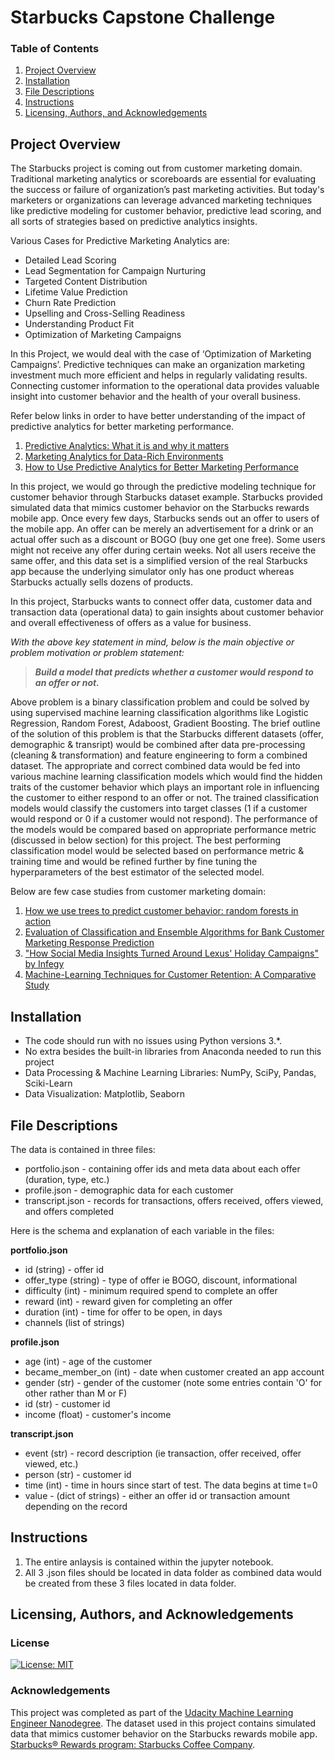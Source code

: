 # Starbucks Capstone Challenge

### Table of Contents

1. [Project Overview](#overview)
2. [Installation](#installation)
3. [File Descriptions](#files)
4. [Instructions](#instructions)
5. [Licensing, Authors, and Acknowledgements](#licensing)

## Project Overview<a name="overview"></a>

The Starbucks project is coming out from customer marketing domain. Traditional marketing analytics or scoreboards are essential for evaluating the success or failure of organization’s past marketing activities. But today's marketers or organizations can leverage advanced marketing techniques like predictive modeling for customer behavior, predictive lead scoring, and all sorts of strategies based on predictive analytics insights. 

Various Cases for Predictive Marketing Analytics are:
 - Detailed Lead Scoring
 - Lead Segmentation for Campaign Nurturing
 - Targeted Content Distribution
 - Lifetime Value Prediction
 - Churn Rate Prediction
 - Upselling and Cross-Selling Readiness
 - Understanding Product Fit
 - Optimization of Marketing Campaigns

In this Project, we would deal with the case of ‘Optimization of Marketing Campaigns’. Predictive techniques can make an organization marketing investment much more efficient and helps in regularly validating results. Connecting customer information to the operational data provides valuable insight into customer behavior and the health of your overall business. 

Refer below links in order to have better understanding of the impact of predictive analytics for better marketing performance.

1.	[Predictive Analytics: What it is and why it matters](https://www.sas.com/en_us/insights/analytics/predictive-analytics.html)
2.	[Marketing Analytics for Data-Rich Environments](https://www.rhsmith.umd.edu/files/Documents/Departments/Marketing/wedel-kannan-jm-2016-final.pdf)
3.	[How to Use Predictive Analytics for Better Marketing Performance](https://www.singlegrain.com/digital-marketing-analytics/how-to-use-predictive-analytics-for-better-marketing-performance/)

In this project, we would go through the predictive modeling technique for customer behavior through Starbucks dataset example. Starbucks provided simulated data that mimics customer behavior on the Starbucks rewards mobile app. Once every few days, Starbucks sends out an offer to users of the mobile app. An offer can be merely an advertisement for a drink or an actual offer such as a discount or BOGO (buy one get one free). Some users might not receive any offer during certain weeks. Not all users receive the same offer, and this data set is a simplified version of the real Starbucks app because the underlying simulator only has one product whereas Starbucks actually sells dozens of products. 

In this project, Starbucks wants to connect offer data, customer data and transaction data (operational data) to gain insights about customer behavior and overall effectiveness of offers as a value for business. 


*With the above key statement in mind, below is the main objective or problem motivation or problem statement:*

>**_Build a model that predicts whether a customer would respond to an offer or not._**

Above problem is a binary classification problem and could be solved by using supervised machine learning classification algorithms like Logistic Regression, Random Forest, Adaboost, Gradient Boosting. The brief outline of the solution of this problem is that the Starbucks different datasets (offer, demographic & transript) would be combined after data pre-processing (cleaning & transformation) and feature engineering to form a combined dataset. The appropriate and correct combined data would be fed into various machine learning classification models which would find the hidden traits of the customer behavior which plays an important role in influencing the customer to either respond to an offer or not. The trained classification models would classify the customers into target classes (1 if a customer would respond or 0 if a customer would not respond). The performance of the models would be compared based on appropriate performance metric (discussed in below section) for this project. The best performing classification model would be selected based on performance metric & training time and would be refined further by fine tuning the hyperparameters of the best estimator of the selected model.

Below are few case studies from customer marketing domain:

1.	[How we use trees to predict customer behavior: random forests in action](https://www.profusion.com/how-we-use-trees-to-predict-customer-behaviour-random-forests-in-action/)
2.	[Evaluation of Classification and Ensemble Algorithms for Bank Customer Marketing Response Prediction](https://www.researchgate.net/publication/315456960_Evaluation_of_Classification_and_Ensemble_Algorithms_for_Bank_Customer_Marketing_Response_Prediction_Journal_Article)
3.	["How Social Media Insights Turned Around Lexus' Holiday Campaigns" by Infegy](https://content.infegy.com/using-social-media-insights-to-turn-around-lexus-ad-campaigns)
4.	[Machine-Learning Techniques for Customer Retention: A Comparative Study](https://thesai.org/Downloads/Volume9No2/Paper_38-Machine_Learning_Techniques_for_Customer_Retention.pdf)


## Installation<a name="installation"></a>

 - The code should run with no issues using Python versions 3.*.
 - No extra besides the built-in libraries from Anaconda needed to run this project
 - Data Processing & Machine Learning Libraries: NumPy, SciPy, Pandas, Sciki-Learn
 - Data Visualization: Matplotlib, Seaborn

## File Descriptions<a name="files"></a>

The data is contained in three files:

* portfolio.json - containing offer ids and meta data about each offer (duration, type, etc.)
* profile.json - demographic data for each customer
* transcript.json - records for transactions, offers received, offers viewed, and offers completed

Here is the schema and explanation of each variable in the files:

**portfolio.json**
* id (string) - offer id
* offer_type (string) - type of offer ie BOGO, discount, informational
* difficulty (int) - minimum required spend to complete an offer
* reward (int) - reward given for completing an offer
* duration (int) - time for offer to be open, in days
* channels (list of strings)

**profile.json**
* age (int) - age of the customer 
* became_member_on (int) - date when customer created an app account
* gender (str) - gender of the customer (note some entries contain 'O' for other rather than M or F)
* id (str) - customer id
* income (float) - customer's income

**transcript.json**
* event (str) - record description (ie transaction, offer received, offer viewed, etc.)
* person (str) - customer id
* time (int) - time in hours since start of test. The data begins at time t=0
* value - (dict of strings) - either an offer id or transaction amount depending on the record

## Instructions<a name="instructions"></a>

1. The entire anlaysis is contained within the jupyter notebook.
2. All 3 .json files should be located in data folder as combined data would be created from these 3 files located in data folder.


## Licensing, Authors, and Acknowledgements<a name="licensing"></a>

<a name="license"></a>
### License
[![License: MIT](https://img.shields.io/badge/License-MIT-yellow.svg)](https://opensource.org/licenses/MIT)

<a name="acknowledgement"></a>
### Acknowledgements

This project was completed as part of the [Udacity Machine Learning Engineer Nanodegree](https://www.udacity.com/course/machine-learning-engineer-nanodegree--nd009t). The dataset used in this project contains simulated data that mimics customer behavior on the Starbucks rewards mobile app. [Starbucks® Rewards program: Starbucks Coffee Company](https://www.starbucks.com/rewards/).

